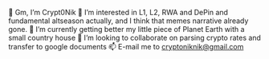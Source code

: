 👋 Gm, I’m Crypt0Nik
👀 I’m interested in L1, L2, RWA and DePin and fundamental altseason actually, and I think that memes narrative already gone.
🌱 I’m currently getting better my little piece of Planet Earth with a small country house 
💞️ I’m looking to collaborate on parsing crypto rates and transfer to google documents
📫 E-mail me to cryptoniknik@gmail.com
